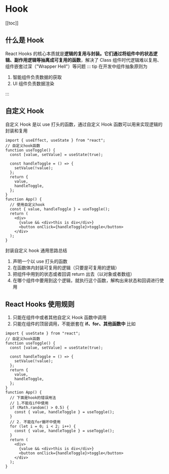 # Hook

[[toc]]

## 什么是 Hook

React Hooks 的核心本质就是**逻辑的复用与封装。它们通过将组件中的状态逻辑、副作用逻辑等抽离成可复用的函数**，解决了 Class 组件时代逻辑难以复用、组件嵌套过深（"Wrapper Hell"）等问题
::: tip 在开发中组件抽象原则为

1. 智能组件负责数据的获取
2. UI 组件负责数据渲染

:::

## 自定义 Hook

自定义 Hook 是以 use 打头的函数，通过自定义 Hook 函数可以用来实现逻辑的封装和复用

```js{3-13}
import { useEffect, useState } from "react";
// 自定义hook函数
function useToggle() {
  const [value, setValue] = useState(true);

  const handleToggle = () => {
    setValue(!value);
  };
  return {
    value,
    handleToggle,
  };
}
function App() {
  // 使用自定义hook
  const { value, handleToggle } = useToggle();
  return (
    <div>
      {value && <div>this is div</div>}
      <button onClick={handleToggle}>toggle</button>
    </div>
  );
}
```

封装自定义 hook 通用思路总结

1. 声明一个以 use 打头的函数
2. 在函数体内封装可复用的逻辑（只要是可复用的逻辑）
3. 把组件中用到的状态或者回调 return 出去（以对象或者数组）
4. 在哪个组件中要用到这个逻辑，就执行这个函数，解构出来状态和回调进行使用

## React Hooks 使用规则

1. 只能在组件中或者其他自定义 Hook 函数中调用
2. 只能在组件的顶层调用，不能嵌套在 **if、for、其他函数中**
   比如

```js{15-23}
import { useState } from "react";
// 自定义hook函数
function useToggle() {
  const [value, setValue] = useState(true);

  const handleToggle = () => {
    setValue(!value);
  };
  return {
    value,
    handleToggle,
  };
}
function App() {
  // 下面是hook的错误用法
  // 1.不能在if中使用
  if (Math.random() > 0.5) {
    const { value, handleToggle } = useToggle();
  }
  // 2. 不能在for循环中使用
  for (let i = 0; i < 2; i++) {
    const { value, handleToggle } = useToggle();
  }
  return (
    <div>
      {value && <div>this is div</div>}
      <button onClick={handleToggle}>toggle</button>
    </div>
  );
}
```
